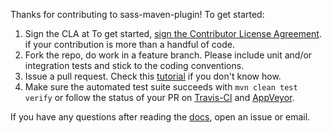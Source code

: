 Thanks for contributing to sass-maven-plugin!  To get started:

1. Sign the CLA at To get started, <a href="https://www.clahub.com/agreements/GeoDienstenCentrum/sass-maven-plugin">sign the Contributor License Agreement</a>. if your contribution is more than a handful of code.
2. Fork the repo, do work in a feature branch. Please include unit and/or integration tests and stick to the coding conventions.
3. Issue a pull request. Check this [tutorial](https://yangsu.github.io/pull-request-tutorial/) if you don't know how.
4. Make sure the automated test suite succeeds with `mvn clean test verify` or follow the status of your PR on [Travis-CI](https://travis-ci.org/GeoDienstenCentrum/sass-maven-plugin) and [AppVeyor](https://ci.appveyor.com/project/mprins/sass-maven-plugin).


If you have any questions after reading the [docs](https://geodienstencentrum.github.io/sass-maven-plugin/development.html), open an issue or email.
